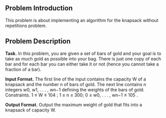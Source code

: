 ## Problem Introduction

This problem is about implementing an algorithm for the knapsack without repetitions problem.

## Problem Description

**Task.** In this problem, you are given a set of bars of gold and your goal is to take as much gold as possible
into your bag. There is just one copy of each bar and for each bar you can either take it or not (hence
you cannot take a fraction of a bar).

**Input Format.** The first line of the input contains the capacity W of a knapsack and the number n of bars
of gold. The next line contains n integers w0, w1, . . . , wn−1 defining the weights of the bars of gold.
Constraints. 1 ≤ W ≤ 104
; 1 ≤ n ≤ 300; 0 ≤ w0, . . . , wn−1 ≤ 105
.

**Output Format.** Output the maximum weight of gold that fits into a knapsack of capacity W.